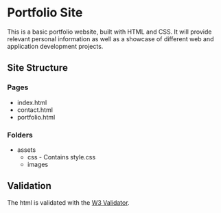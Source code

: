# Portfolio Site

This is a basic portfolio website, built with HTML and CSS. It will provide relevant personal information as well as a showcase of different web and application development projects.

## Site Structure

### Pages

- index.html
- contact.html
- portfolio.html

### Folders

- assets
  - css - Contains style.css
  - images

## Validation

The html is validated with the [W3 Validator](https://validator.w3.org/#validate_by_input).